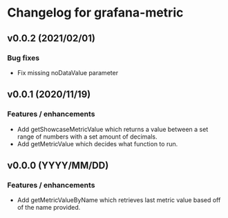 # Changelog for grafana-metric

## v0.0.2 (2021/02/01)

### Bug fixes

- Fix missing noDataValue parameter

## v0.0.1 (2020/11/19)

### Features / enhancements

- Add getShowcaseMetricValue which returns a value between a set range of numbers with a set amount of decimals.
- Add getMetricValue which decides what function to run.

## v0.0.0 (YYYY/MM/DD)

### Features / enhancements

- Add getMetricValueByName which retrieves last metric value based off of the name provided.
